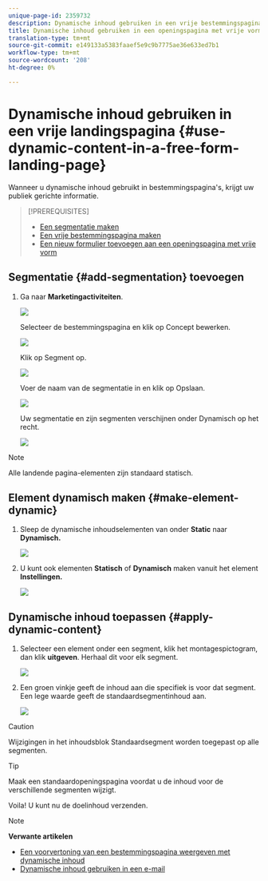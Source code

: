 ```yaml
---
unique-page-id: 2359732
description: Dynamische inhoud gebruiken in een vrije bestemmingspagina - Marketo Docs - Productdocumentatie
title: Dynamische inhoud gebruiken in een openingspagina met vrije vorm
translation-type: tm+mt
source-git-commit: e149133a5383faaef5e9c9b7775ae36e633ed7b1
workflow-type: tm+mt
source-wordcount: '208'
ht-degree: 0%

---
```



# Dynamische inhoud gebruiken in een vrije landingspagina {#use-dynamic-content-in-a-free-form-landing-page}

Wanneer u dynamische inhoud gebruikt in bestemmingspagina&#39;s, krijgt uw publiek gerichte informatie.

>[!PREREQUISITES]
>
>* [Een segmentatie maken](../../../../product-docs/personalization/segmentation-and-snippets/segmentation/create-a-segmentation.md)
>* [Een vrije bestemmingspagina maken](create-a-free-form-landing-page.md)
>* [Een nieuw formulier toevoegen aan een openingspagina met vrije vorm](add-a-new-form-to-a-free-form-landing-page.md)

>



## Segmentatie {#add-segmentation} toevoegen

1. Ga naar **Marketingactiviteiten**.

   ![](assets/login-marketing-activities-2.png)

   Selecteer de bestemmingspagina en klik op Concept bewerken.

   ![](assets/landingpageeditdraft-1.jpg)

   Klik op Segment op.

   ![](assets/image2014-9-17-12-3a8-3a46.png)

   Voer de naam van de segmentatie in en klik op Opslaan.

   ![](assets/image2014-9-17-12-3a8-3a53.png)

   Uw segmentatie en zijn segmenten verschijnen onder Dynamisch op het recht.

   ![](assets/image2014-9-17-12-3a9-3a3.png)

>[!NOTE]
>
>Alle landende pagina-elementen zijn standaard statisch.

## Element dynamisch maken {#make-element-dynamic}

1. Sleep de dynamische inhoudselementen van onder **Static** naar **Dynamisch.**

   ![](assets/image2014-9-17-12-3a10-3a8.png)

1. U kunt ook elementen **Statisch** of **Dynamisch** maken vanuit het element **Instellingen.**

   ![](assets/image2014-9-17-12-3a10-3a14.png)

## Dynamische inhoud toepassen {#apply-dynamic-content}

1. Selecteer een element onder een segment, klik het montagespictogram, dan klik **uitgeven**. Herhaal dit voor elk segment.

   ![](assets/image2014-9-17-12-3a11-3a43.png)

1. Een groen vinkje geeft de inhoud aan die specifiek is voor dat segment. Een lege waarde geeft de standaardsegmentinhoud aan.

   ![](assets/image2014-9-17-12-3a12-3a52.png)

>[!CAUTION]
>
>Wijzigingen in het inhoudsblok Standaardsegment worden toegepast op alle segmenten.

>[!TIP]
>
>Maak een standaardopeningspagina voordat u de inhoud voor de verschillende segmenten wijzigt.

Voila! U kunt nu de doelinhoud verzenden.

>[!NOTE]
>
>**Verwante artikelen**
>
>* [Een voorvertoning van een bestemmingspagina weergeven met dynamische inhoud](../../../../product-docs/demand-generation/landing-pages/landing-page-actions/preview-a-landing-page-with-dynamic-content.md)
>* [Dynamische inhoud gebruiken in een e-mail](../../../../product-docs/email-marketing/general/functions-in-the-editor/using-dynamic-content-in-an-email.md)

>



